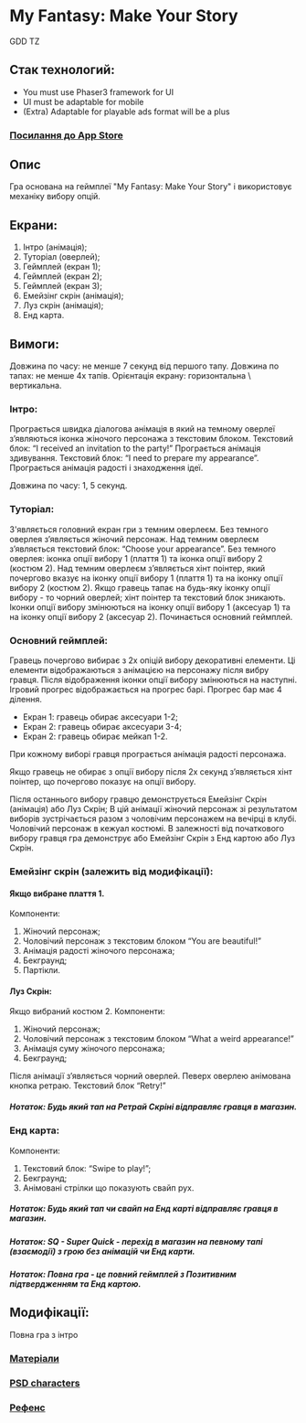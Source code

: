 # My Fantasy: Make Your Story

GDD TZ

## Стак технологий:

- You must use Phaser3 framework for UI
- UI must be adaptable for mobile
- (Extra) Adaptable for playable ads format will be a plus

### [Посилання до App Store](https://apps.apple.com/us/app/id1491717191)

## Опис

Гра основана на геймплеї "My Fantasy: Make Your Story" і використовує механіку вибору опцій.

## Екрани:

1. Інтро (анімація);
2. Туторіал (оверлей);
3. Геймплей (екран 1);
4. Геймплей (екран 2);
5. Геймплей (екран 3);
6. Емейзінг скрін (анімація);
7. Луз скрін (анімація);
8. Енд карта.

## Вимоги:

Довжина по часу: не менше 7 секунд від першого тапу.
Довжина по тапах: не менше 4х тапів.
Орієнтація екрану: горизонтальна \ вертикальна.

### Інтро:

Програється швидка діалогова анімація в який на темному оверлеї з’являються іконка жіночого персонажа з текстовим блоком.
Текстовий блок: “I received an invitation to the party!”
Програється анімація здивування.
Текстовий блок: “I need to prepare my appearance”.
Програється анімація радості і знаходження ідеї.

Довжина по часу: 1, 5 секунд.

### Туторіал:

З'являється головний екран гри з темним оверлеєм.
Без темного оверлея з’являється жіночий персонаж.
Над темним оверлеєм з’являється текстовий блок: “Choose your appearance”.
Без темного оверлея: іконка опції вибору 1 (плаття 1) та іконка опції вибору 2 (костюм 2).
Над темним оверлеєм з’являється хінт поінтер, який почергово вказує на іконку опції вибору 1 (плаття 1) та на іконку опції вибору 2 (костюм 2).
Якщо гравець тапає на будь-яку іконку опції вибору - то чорний оверлей; хінт поінтер та текстовий блок зникають. Іконки опції вибору змінюються на іконку опції вибору 1 (аксесуар 1) та на іконку опції вибору 2 (аксесуар 2).
Починається основний геймплей.

### Основний геймплей:

Гравець почергово вибирає з 2х опіцій вибору декоративні елементи. Ці елементи відображаються з анімацією на персонажу після вибру гравця. Після відображення іконки опції вибору змінюються на наступні.
Ігровий прогрес відображається на прогрес барі. Прогрес бар має 4 ділення.

- Екран 1: гравець обирає аксесуари 1-2;
- Екран 2: гравець обирає аксесуари 3-4;
- Екран 2: гравець обирає мейкап 1-2.

При кожному виборі гравця програється анімація радості персонажа.

Якщо гравець не обирає з опції вибору після 2х секунд з’являється хінт поінтер, що почергово показує на опції вибору.

Після останнього вибору гравцю демонструється Емейзінг Скрін (анімація) або Луз Скрін;
В цій анімації жіночий персонаж зі результатом виборів зустрічається разом з чоловічим персонажем на вечірці в клубі.
Чоловічий персонаж в кежуал костюмі.
В залежності від початкового вибору гравця гра демонструє або Емейзінг Скрін з Енд картою або Луз Скрін.

### Емейзінг скрін (залежить від модифікації):

#### Якщо вибране плаття 1.

Компоненти:

1. Жіночий персонаж;
2. Чоловічий персонаж з текстовим блоком “You are beautiful!”
3. Анімація радості жіночого персонажа;
4. Бекграунд;
5. Партікли.

#### Луз Скрін:

Якщо вибраний костюм 2.
Компоненти:

1. Жіночий персонаж;
2. Чоловічий персонаж з текстовим блоком “What a weird appearance!”
3. Анімація суму жіночого персонажа;
4. Бекграунд;

Після анімації з’являється чорний оверлей.
Певерх оверлею анімована кнопка ретраю.
Текстовий блок “Retry!”

##### Нотаток: Будь який тап на Ретрай Скріні відправляє гравця в магазин.

### Енд карта:

Компоненти:

1. Текстовий блок: “Swipe to play!”;
2. Бекграунд;
3. Анімовані стрілки що показують свайп рух.

##### Нотаток: Будь який тап чи свайп на Енд карті відправляє гравця в магазин.

##### Нотаток: SQ - Super Quick - перехід в магазин на певному тапі (взаємодії) з грою без анімацій чи Енд карти.

##### Нотаток: Повна гра - це повний геймплей з Позитивним підтвердженням та Енд картою.

## Модифікації:

Повна гра з інтро

### [Матеріали](https://www.figma.com/file/yDojHDNdQde7hqAFBEdxEa/playable-ads_for-TZ?node-id=275%3A47)

### [PSD characters](https://drive.google.com/drive/folders/1EEmFwitMcX0_GhpwX7_PDwxR-t7o_NLg?usp=sharing)

### [Рефенс](https://drive.google.com/drive/folders/1tDhhBHh6bSwOfvlwl6IoK5FQv8La28aN?usp=sharing)
